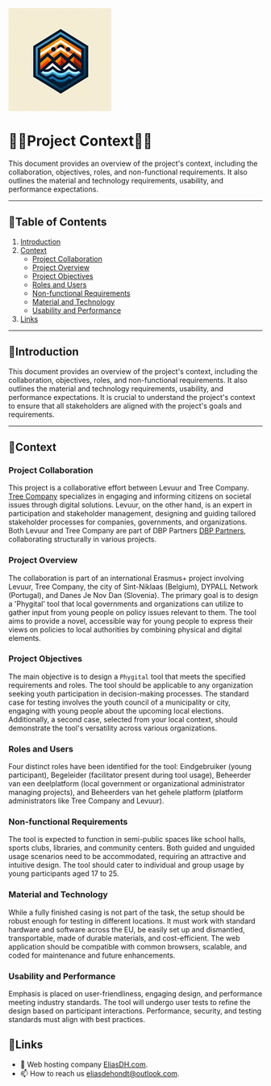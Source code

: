 ![logo](/Images/logo.png)
# 💙🤍Project Context🤍💙

This document provides an overview of the project's context, including the collaboration, objectives, roles, and non-functional requirements. It also outlines the material and technology requirements, usability, and performance expectations.

---

## 📘Table of Contents

1. [Introduction](#introduction)
2. [Context](#introduction)
    - [Project Collaboration](#project-collaboration)
    - [Project Overview](#project-overview)
    - [Project Objectives](#project-objectives)
    - [Roles and Users](#roles-and-users)
    - [Non-functional Requirements](#non-functional-requirements)
    - [Material and Technology](#material-and-technology)
    - [Usability and Performance](#usability-and-performance)
3. [Links](#links)

---

## 🖖Introduction

This document provides an overview of the project's context, including the collaboration, objectives, roles, and non-functional requirements. It also outlines the material and technology requirements, usability, and performance expectations. It is crucial to understand the project's context to ensure that all stakeholders are aligned with the project's goals and requirements.

---

## 📑Context

### Project Collaboration

This project is a collaborative effort between Levuur and Tree Company. [Tree Company](https://treecompany.be) specializes in engaging and informing citizens on societal issues through digital solutions. Levuur, on the other hand, is an expert in participation and stakeholder management, designing and guiding tailored stakeholder processes for companies, governments, and organizations. Both Levuur and Tree Company are part of DBP Partners [DBP Partners](https://dbppartners.be), collaborating structurally in various projects.

### Project Overview

The collaboration is part of an international Erasmus+ project involving Levuur, Tree Company, the city of Sint-Niklaas (Belgium), DYPALL Network (Portugal), and Danes Je Nov Dan (Slovenia). The primary goal is to design a 'Phygital' tool that local governments and organizations can utilize to gather input from young people on policy issues relevant to them. The tool aims to provide a novel, accessible way for young people to express their views on policies to local authorities by combining physical and digital elements.

### Project Objectives

The main objective is to design a `Phygital` tool that meets the specified requirements and roles. The tool should be applicable to any organization seeking youth participation in decision-making processes. The standard case for testing involves the youth council of a municipality or city, engaging with young people about the upcoming local elections. Additionally, a second case, selected from your local context, should demonstrate the tool's versatility across various organizations.

### Roles and Users

Four distinct roles have been identified for the tool: Eindgebruiker (young participant), Begeleider (facilitator present during tool usage), Beheerder van een deelplatform (local government or organizational administrator managing projects), and Beheerders van het gehele platform (platform administrators like Tree Company and Levuur).

### Non-functional Requirements

The tool is expected to function in semi-public spaces like school halls, sports clubs, libraries, and community centers. Both guided and unguided usage scenarios need to be accommodated, requiring an attractive and intuitive design. The tool should cater to individual and group usage by young participants aged 17 to 25.

### Material and Technology

While a fully finished casing is not part of the task, the setup should be robust enough for testing in different locations. It must work with standard hardware and software across the EU, be easily set up and dismantled, transportable, made of durable materials, and cost-efficient. The web application should be compatible with common browsers, scalable, and coded for maintenance and future enhancements.

### Usability and Performance

Emphasis is placed on user-friendliness, engaging design, and performance meeting industry standards. The tool will undergo user tests to refine the design based on participant interactions. Performance, security, and testing standards must align with best practices.

## 🔗Links

- 👯 Web hosting company [EliasDH.com](https://eliasdh.com).
- 📫 How to reach us eliasdehondt@outlook.com.
